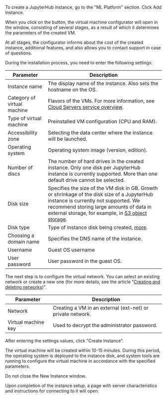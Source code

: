 To create a JupyterHub instance, go to the "ML Platform" section. Click Add Instance.

When you click on the button, the virtual machine configurator will open in the window, consisting of several stages, as a result of which it determines the parameters of the created VM.

At all stages, the configurator informs about the cost of the created instance, additional features, and also allows you to contact support in case of questions.

During the installation process, you need to enter the following settings:

| Parameter | Description |
| --- | --- |
| Instance name | The display name of the instance. Also sets the hostname on the OS. |
| Category of virtual machine | Flavors of the VMs. For more information, see [Cloud Servers service overview](/en/base/iaas/concepts/about#flavors). |
| Type of virtual machine | Preinstalled VM configuration (CPU and RAM). |
| Accessibility zone | Selecting the data center where the instance will be launched. |
| Operating system | Operating system image (version, edition). |
| Number of discs | The number of hard drives in the created instance. Only one disk per JupyterHub instance is currently supported. More than one default drive cannot be selected.|
| Disk size | Specifies the size of the VM disk in GB. Growth or shrinkage of the disk size of a JupyterHub instance is currently not supported. We recommend storing large amounts of data in external storage, for example, in [S3 object storage](/ru/base/s3).|
| Disk type | Type of instance disk being created, [more](/en/base/iaas/concepts/volume-sla). |
| Choosing a domain name | Specifies the DNS name of the instance.|
| Username | Guest OS username |
| User password | User password in the guest OS. |

The next step is to configure the virtual network. You can select an existing network or create a new one (for more details, see the article "[Creating and deleting networks](/en/networks/vnet/networks/create-net))".

| Parameter | Description |
| --- | --- |
| Network | Creating a VM in an external (ext-net) or private network. |
| Virtual machine key | Used to decrypt the administrator password. |

After entering the settings values, click "Create Instance".

The virtual machine will be created within 10-15 minutes. During this period, the operating system is deployed to the instance disk, and system tools are running to configure the virtual machine in accordance with the specified parameters.

<warn>

Do not close the New Instance window.

Upon completion of the instance setup, a page with server characteristics and instructions for connecting to it will open.

</warn>
